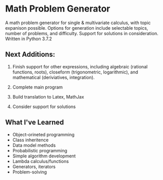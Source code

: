 # Math Problem Generator

A math problem generator for single & multivariate calculus, with topic expanison possible. Options for generation include selectable topics, number of problems, and difficulty. Support for solutions in consideration.
Written in Python 3.7.2

## Next Additions:

1. Finish support for other expressions, including algebraic (rational functions, roots), closeform (trigonometric, logarithmic), and mathematical (deriviatives, integration).

2. Complete main program

3. Build translation to Latex, MathJax

4. Consider support for solutions

## What I've Learned

* Object-orineted programming
* Class inheritence
* Data model methods
* Probabilistic programming
* Simple algorithm development
* Lambda calculus/functions
* Generators, iterators
* Problem-solving
